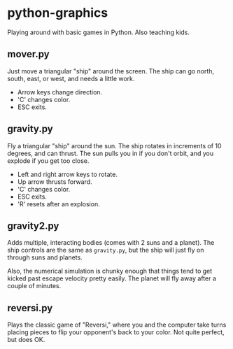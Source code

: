 # python-graphics
Playing around with basic games in Python. Also teaching kids.

## mover.py
Just move a triangular "ship" around the screen. The ship can go
north, south, east, or west, and needs a little work.

* Arrow keys change direction.
* 'C' changes color.
* ESC exits.

## gravity.py
Fly a triangular "ship" around the sun. The ship rotates in increments
of 10 degrees, and can thrust. The sun pulls you in if you don't orbit,
and you explode if you get too close.

* Left and right arrow keys to rotate.
* Up arrow thrusts forward.
* 'C' changes color.
* ESC exits.
* 'R' resets after an explosion.

## gravity2.py
Adds multiple, interacting bodies (comes with 2 suns and a planet).
The ship controls are the same as `gravity.py`, but the ship will
just fly on through suns and planets.

Also, the numerical simulation is chunky enough that things tend to
get kicked past escape velocity pretty easily. The planet will fly away
after a couple of minutes.

## reversi.py
Plays the classic game of "Reversi," where you and the computer
take turns placing pieces to flip your opponent's back to your
color. Not quite perfect, but does OK.
